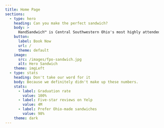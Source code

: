 ```yaml
---
title: Home Page
sections:
  - type: hero
    heading: Can you make the perfect sandwich?
    body: >
      HandSandwich™️ is Central Southwestern Ohio's most highly attended sandwich-making class. Don't delay your ability to craft the perfect sandwich.
    button:
      label: Book Now
      url: /
      theme: default
    image:
      src: /images/fpo-sandwich.jpg
      alt: Hero Sandwich
    theme: imgLeft
  - type: stats
    heading: Don't take our word for it
    body: Because we definitely didn't make up these numbers.
    stats:
      - label: Graduation rate
        value: 100%
      - label: Five-star reviews on Yelp
        value: 4M
      - label: Prefer Ohio-made sandwiches
        value: 98%
    theme: dark
---
```

